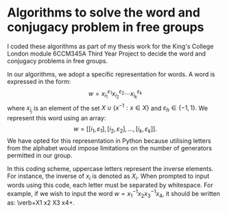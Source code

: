 # Algorithms to solve the word and conjugacy problem in free groups
I coded these algorithms as part of my thesis work for the King's College London module 6CCM345A Third Year Project to decide the word and conjugacy problems in free groups.

In our algorithms, we adopt a specific representation for words. A word is expressed in the form:
$$w = x_{i_1}^{\varepsilon_1}x_{i_2}^{\varepsilon_2}\cdots x_{i_k}^{\varepsilon_k}$$
where $x_{i_j}$ is an element of the set $X \cup \{x^{-1} : x\in X\}$ and $\varepsilon_h \in \left\{ -1,1 \right\}.$ We represent this word using an array:
$$w = [[i_1, \varepsilon_1], [i_2, \varepsilon_2], \ldots, [i_k, \varepsilon_k]].$$
We have opted for this representation in Python because utilising letters from the alphabet would impose limitations on the number of generators permitted in our group.

In this coding scheme, uppercase letters represent the inverse elements. For instance, the inverse of $x_i$ is denoted as $X_i$. When prompted to input words using this code, each letter must be separated by whitespace. For example, if we wish to input the word $w=x_1^{-1} x_2 x_3^{-1} x_4$, it should be written as:
\verb+X1 x2 X3 x4+.

